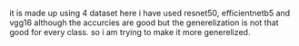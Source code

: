 it is made up using 4 dataset here i have used resnet50, efficientnetb5 and vgg16 although the accurcies are good but the generelization is not that good for every class. so i am trying to make it more generelized.
